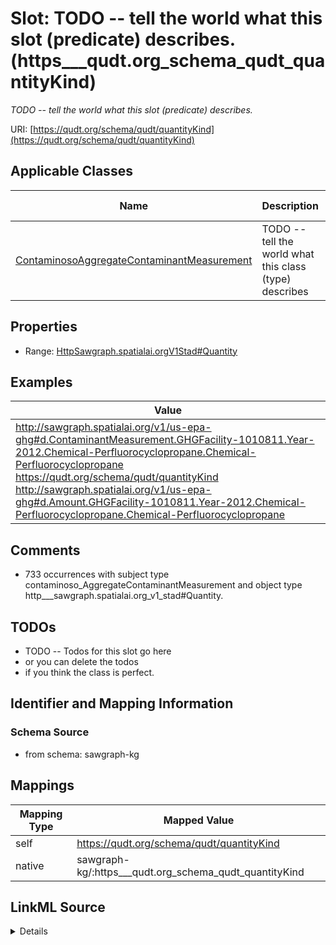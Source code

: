 

# Slot: TODO -- tell the world what this slot (predicate) describes. (https___qudt.org_schema_qudt_quantityKind)


_TODO -- tell the world what this slot (predicate) describes._





URI: [https://qudt.org/schema/qudt/quantityKind](https://qudt.org/schema/qudt/quantityKind)



<!-- no inheritance hierarchy -->





## Applicable Classes

| Name | Description | Modifies Slot |
| --- | --- | --- |
| [ContaminosoAggregateContaminantMeasurement](../classes/ContaminosoAggregateContaminantMeasurement.md) | TODO -- tell the world what this class (type) describes |  no  |







## Properties

* Range: [HttpSawgraph.spatialai.orgV1Stad#Quantity](../classes/HttpSawgraph.spatialai.orgV1Stad#Quantity.md)






## Examples

| Value |
| --- |
| http://sawgraph.spatialai.org/v1/us-epa-ghg#d.ContaminantMeasurement.GHGFacility-1010811.Year-2012.Chemical-Perfluorocyclopropane.Chemical-Perfluorocyclopropane https://qudt.org/schema/qudt/quantityKind http://sawgraph.spatialai.org/v1/us-epa-ghg#d.Amount.GHGFacility-1010811.Year-2012.Chemical-Perfluorocyclopropane.Chemical-Perfluorocyclopropane |

## Comments

* 733 occurrences with subject type contaminoso_AggregateContaminantMeasurement and object type http___sawgraph.spatialai.org_v1_stad#Quantity.

## TODOs

* TODO -- Todos for this slot go here
* or you can delete the todos
* if you think the class is perfect.

## Identifier and Mapping Information







### Schema Source


* from schema: sawgraph-kg




## Mappings

| Mapping Type | Mapped Value |
| ---  | ---  |
| self | https://qudt.org/schema/qudt/quantityKind |
| native | sawgraph-kg/:https___qudt.org_schema_qudt_quantityKind |




## LinkML Source

<details>
```yaml
name: https___qudt.org_schema_qudt_quantityKind
description: TODO -- tell the world what this slot (predicate) describes.
title: TODO -- tell the world what this slot (predicate) describes.
todos:
- TODO -- Todos for this slot go here
- or you can delete the todos
- if you think the class is perfect.
comments:
- 733 occurrences with subject type contaminoso_AggregateContaminantMeasurement and
  object type http___sawgraph.spatialai.org_v1_stad#Quantity.
examples:
- value: http://sawgraph.spatialai.org/v1/us-epa-ghg#d.ContaminantMeasurement.GHGFacility-1010811.Year-2012.Chemical-Perfluorocyclopropane.Chemical-Perfluorocyclopropane
    https://qudt.org/schema/qudt/quantityKind http://sawgraph.spatialai.org/v1/us-epa-ghg#d.Amount.GHGFacility-1010811.Year-2012.Chemical-Perfluorocyclopropane.Chemical-Perfluorocyclopropane
from_schema: sawgraph-kg
rank: 1000
slot_uri: https://qudt.org/schema/qudt/quantityKind
alias: https___qudt.org_schema_qudt_quantityKind
domain_of:
- contaminoso_AggregateContaminantMeasurement
range: http___sawgraph.spatialai.org_v1_stad#Quantity

```
</details>
